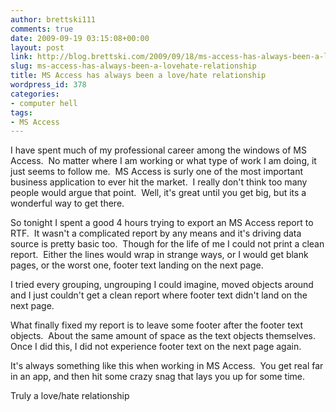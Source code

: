 ```yaml
---
author: brettski111
comments: true
date: 2009-09-19 03:15:08+00:00
layout: post
link: http://blog.brettski.com/2009/09/18/ms-access-has-always-been-a-lovehate-relationship/
slug: ms-access-has-always-been-a-lovehate-relationship
title: MS Access has always been a love/hate relationship
wordpress_id: 378
categories:
- computer hell
tags:
- MS Access
---
```


I have spent much of my professional career among the windows of MS Access.  No matter where I am working or what type of work I am doing, it just seems to follow me.  MS Access is surly one of the most important business application to ever hit the market.  I really don't think too many people would argue that point.  Well, it's great until you get big, but its a wonderful way to get there.

So tonight I spent a good 4 hours trying to export an MS Access report to RTF.  It wasn't a complicated report by any means and it's driving data source is pretty basic too.  Though for the life of me I could not print a clean report.  Either the lines would wrap in strange ways, or I would get blank pages, or the worst one, footer text landing on the next page.

I tried every grouping, ungrouping I could imagine, moved objects around and I just couldn't get a clean report where footer text didn't land on the next page.

What finally fixed my report is to leave some footer after the footer text objects.  About the same amount of space as the text objects themselves.  Once I did this, I did not experience footer text on the next page again.

It's always something like this when working in MS Access.  You get real far in an app, and then hit some crazy snag that lays you up for some time.

Truly a love/hate relationship
